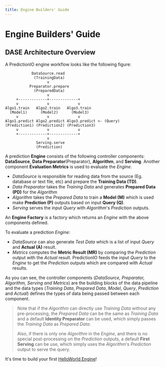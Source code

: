 ```yaml
---
title: Engine Builders' Guide
---
```


# Engine Builders' Guide

## DASE Architecture Overview

A PredictionIO engine workflow looks like the following figure:

```
            DataSource.read
             (TrainingData)
                   v
           Preparator.prepare
             (PreparedData)
                   v
     +-------------+-------------+
     v             v             v
Algo1.train   Algo2.train   Algo3.train
  (Model1)      (Model2)      (Model3)
     v             v             v
Algo1.predict Algo2.predict Algo3.predict <- (Query)
(Prediction1) (Prediction2) (Prediction3)
     v             v             v
     +-------------+-------------+
                   v
              Serving.serve
              (Prediction)
```


A prediction **Engine** consists of the following controller components:
**DataSource**, **Data Preparator**(Preparator), **Algorithm**, and **Serving**.
Another component **Evaluation Metrics** is used to evaluate the *Engine*.

- *DataSource* is responsible for reading data from the source (Eg. database or
  text file, etc) and prepare the **Training Data (TD)**.
- *Data Preparator* takes the *Training Data* and generates **Prepared Data
  (PD)** for the *Algorithm*
- *Algorithm* takes the *Prepared Data* to train a **Model (M)** which is used
  make **Prediction (P)** outputs based on input **Query (Q)**.
- *Serving* serves the input *Query* with *Algorithm*'s *Prediction* outputs.

An **Engine Factory** is a factory which returns an *Engine* with the above
components defined.

To evaluate a prediction *Engine*:
- *DataSource* can also generate *Test Data* which is a list of input *Query*
  and **Actual (A)** result.
- *Metrics* computes the **Metric Result (MR)** by comparing the *Prediction*
  output with the *Actual* result. PredictionIO feeds the input *Query* to the
  *Engine* to get the *Prediction* outputs which are compared with *Actual*
  results.

As you can see, the controller components (*DataSource, Preparator, Algorithm,
Serving and Metrics*) are the building blocks of the data pipeline and the data
types (*Training Data*, *Prepared Data*, *Model*, *Query*, *Prediction* and
*Actual*) defines the types of data being passed between each component.

> Note that if the *Algorithm* can directly use *Training Data* without any
pre-processing, the *Prepared Data* can be the same as *Training Data* and a
default **Identity Preparator** can be used, which simply passes the *Training
Data* as *Prepared Data*.
>
>Also, if there is only one *Algorithm* in the *Engine*, and there is no special
post-processing on the *Prediction* outputs, a default **First Serving** can be
use, which simply uses the *Algorithm*'s *Prediction* output to serve the query.


It's time to build your first [HelloWorld
Engine](/tutorials/enginebuilders/local-helloworld.html)!
